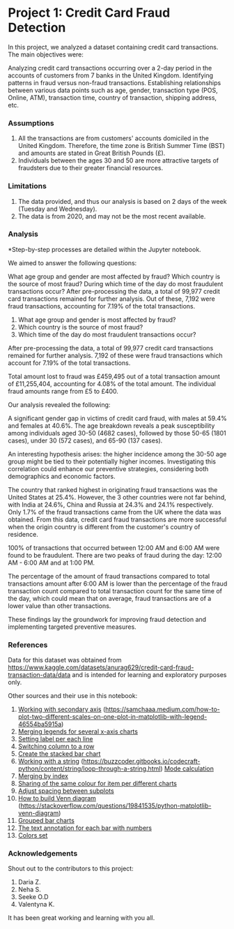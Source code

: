 # Project 1: Credit Card Fraud Detection
In this project, we analyzed a dataset containing credit card transactions. The main objectives were:

Analyzing credit card transactions occurring over a 2-day period in the accounts of customers from 7 banks in the United Kingdom.
Identifying patterns in fraud versus non-fraud transactions.
Establishing relationships between various data points such as age, gender, transaction type (POS, Online, ATM), transaction time, country of transaction, shipping address, etc.
### Assumptions
1. All the transactions are from customers' accounts domiciled in the United Kingdom. Therefore, the time zone is British Summer Time (BST) and amounts are stated in Great British Pounds (£).
2. Individuals between the ages 30 and 50 are more attractive targets of fraudsters due to their greater financial resources.


### Limitations
1. The data provided, and thus our analysis is based on 2 days of the week (Tuesday and Wednesday).
2. The data is from 2020, and may not be the most recent available.


### Analysis
*Step-by-step processes are detailed within the Jupyter notebook.

We aimed to answer the following questions:

What age group and gender are most affected by fraud?
Which country is the source of most fraud?
During which time of the day do most fraudulent transactions occur?
After pre-processing the data, a total of 99,977 credit card transactions remained for further analysis. Out of these, 7,192 were fraud transactions, accounting for 7.19% of the total transactions.

1. What age group and  gender is most affected by fraud?
2. Which country is the source of most fraud?
3. Which time of the day do most fraudulent transactions occur?


After pre-processing the data, a total of 99,977 credit card transactions remained for further analysis. 7,192 of these were fraud transactions which account for 7.19% of the total transactions.

Total amount lost to fraud was £459,495 out of a total transaction amount of £11,255,404, accounting for 4.08% of the total amount. The individual fraud amounts range from £5 to £400.

Our analysis revealed the following:

A significant gender gap in victims of credit card fraud, with males at 59.4% and females at 40.6%.
The age breakdown reveals a peak susceptibility among individuals aged 30-50 (4682 cases), followed by those 50-65 (1801 cases), under 30 (572 cases), and 65-90 (137 cases).

An interesting hypothesis arises: the higher incidence among the 30-50 age group might be tied to their potentially higher incomes. Investigating this correlation could enhance our preventive strategies, considering both demographics and economic factors.

The country that ranked highest in originating fraud transactions was the United States at 25.4%. However, the 3 other countries were not far behind, with India at 24.6%, China and Russia at 24.3% and 24.1% respectively. Only 1.7% of the fraud transactions came from the UK where the data was obtained. From this data, credit card fraud transactions are more successful when the origin country is different from the customer's country of residence.

100% of transactions that occurred between 12:00 AM and 6:00 AM were found to be fraudulent. There are two peaks of fraud during the day: 12:00 AM - 6:00 AM and at 1:00 PM.

The percentage of the amount of fraud transactions compared to total transactions amount after 6:00 AM is lower than the percentage of the fraud transaction count compared to total transaction count for the same time of the day, which could mean that on average, fraud transactions are of a lower value than other transactions.

These findings lay the groundwork for improving fraud detection and implementing targeted preventive measures.

### References

Data for this dataset was obtained from  https://www.kaggle.com/datasets/anurag629/credit-card-fraud-transaction-data/data and is intended for learning and exploratory purposes only.

Other sources and their use in this notebook:
1. [Working with secondary axis](https://saturncloud.io/blog/how-to-format-secondary-yaxis-in-pandas/#:~:text=In%20Pandas%2C%20we%20can%20create,format%20and%20customize%20as%20needed) 
 (https://samchaaa.medium.com/how-to-plot-two-different-scales-on-one-plot-in-matplotlib-with-legend-46554ba5915a)
2. [Merging legends for several x-axis charts](https://stackoverflow.com/questions/5484922/secondary-axis-with-twinx-how-to-add-to-legend)
3. [Setting label per each line](https://stackoverflow.com/questions/64111555/get-lines-and-labels-from-matplotlib-axes)
4. [Switching column to a row](https://www.w3resource.com/pandas/dataframe/dataframe-pivot.php)
5. [Create the stacked bar chart](https://www.geeksforgeeks.org/create-a-stacked-bar-plot-in-matplotlib/)
6. [Working with a string](https://www.softwaretestinghelp.com/python/python-string-split/)
 (https://buzzcoder.gitbooks.io/codecraft-python/content/string/loop-through-a-string.html)
[Mode calculation](https://stackoverflow.com/questions/50208007/calculate-mode-of-a-column-in-pandas-using-other-column-with-same-row-values)
7. [Merging by index](https://stackoverflow.com/questions/40468069/merge-two-dataframes-by-index)     
8. [Sharing of the same colour for item per different charts](https://github.com/geopandas/geopandas/issues/1269)
9. [Adjust spacing between subplots](https://www.geeksforgeeks.org/how-to-set-the-spacing-between-subplots-in-matplotlib-in-python/)
10. [How to build Venn diagram](https://www.geeksforgeeks.org/how-to-create-and-customize-venn-diagrams-in-python/) (https://stackoverflow.com/questions/19841535/python-matplotlib-venn-diagram)
11. [Grouped bar charts](https://www.pythoncharts.com/matplotlib/grouped-bar-charts-matplotlib/)
12. [The text annotation for each bar with numbers](https://www.pythoncharts.com/matplotlib/grouped-bar-charts-matplotlib/)
13. [Colors set](#https://matplotlib.org/stable/gallery/color/named_colors.html) 


### Acknowledgements

Shout out to the contributors to this project:
1. Daria Z.
2. Neha S.
3. Seeke O.D
4. Valentyna K.


It has been great working and learning with you all.
